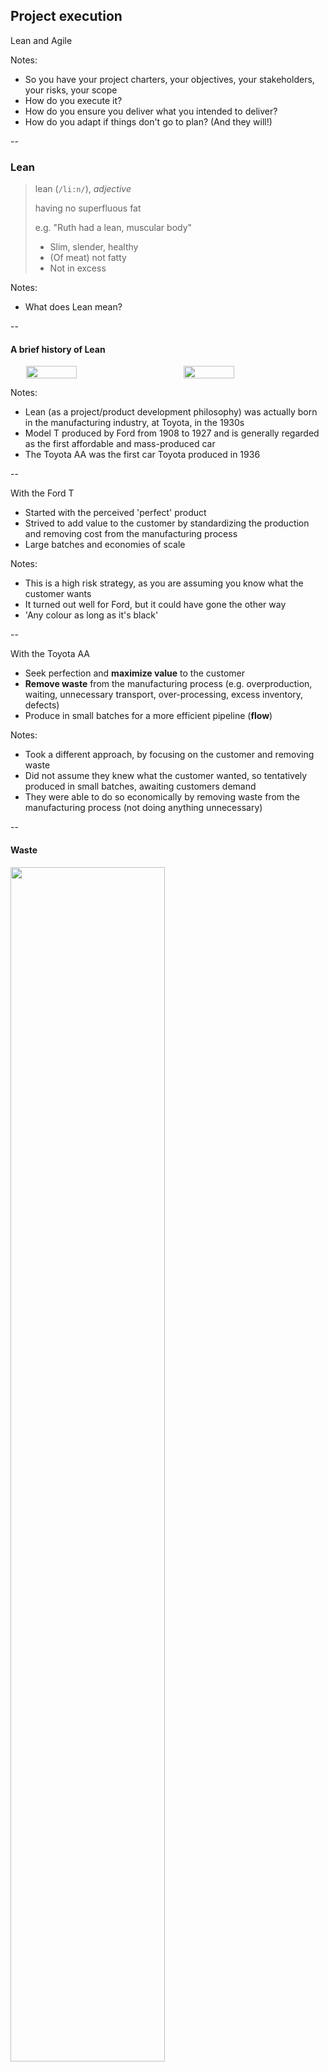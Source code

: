 <!-- ICEBREAKER: Something going well, something going less well... -->

<!-- .slide: data-background="./assets/imgs/walking.gif" -->
## Project execution

Lean and Agile

Notes:

- So you have your project charters, your objectives, your stakeholders, your risks, your scope
- How do you execute it?
- How do you ensure you deliver what you intended to deliver?
- How do you adapt if things don't go to plan? (And they will!)

--

### Lean

> lean (`/li:n/`), *adjective*
>
> having no superfluous fat
>
> e.g. "Ruth had a lean, muscular body"
>
> - Slim, slender, healthy
> - (Of meat) not fatty
> - Not in excess

Notes:

- What does Lean mean?

--

#### A brief history of Lean

<div style="display: flex; flex-direction: row; justify-content: space-around; align-items: center;">
  <img src="https://upload.wikimedia.org/wikipedia/commons/1/12/1925_Ford_Model_T_touring.jpg" width="40%">
  <img src="https://upload.wikimedia.org/wikipedia/commons/7/71/1936_Toyoda_Model_AA_03.jpg" width="40%">
</div>

Notes:

- Lean (as a project/product development philosophy) was actually born in the manufacturing industry, at Toyota, in the 1930s
- Model T produced by Ford from 1908 to 1927 and is generally regarded as the first affordable and mass-produced car
- The Toyota AA was the first car Toyota produced in 1936

--

With the Ford T

- Started with the perceived 'perfect' product
- Strived to add value to the customer by standardizing the production and removing cost from the manufacturing process
- Large batches and economies of scale

Notes:

- This is a high risk strategy, as you are assuming you know what the customer wants
- It turned out well for Ford, but it could have gone the other way
- 'Any colour as long as it's black'

--

With the Toyota AA

- Seek perfection and **maximize value** to the customer
- **Remove waste** from the manufacturing process (e.g. overproduction, waiting, unnecessary transport, over-processing, excess inventory, defects)
- Produce in small batches for a more efficient pipeline (**flow**)

Notes:

- Took a different approach, by focusing on the customer and removing waste
- Did not assume they knew what the customer wanted, so tentatively produced in small batches, awaiting customers demand
- They were able to do so economically by removing waste from the manufacturing process (not doing anything unnecessary)

--

#### Waste

<img src="https://kanbanize.com/wp-content/uploads/website-images/kanban-resources/muda-mura-muri.png" width="70%">

Waste = anything that does not add value to the customer/project (does not contribute towards the SMART objectives)

Notes:

- The core premise behind Lean is to eliminate waste
- Toyota identifies three types of waste
  - Muri (overburden) - machines and people can not work beyond their capacity
  - Muda (wastefulness) - activities that do not add value
  - Mura (unevenness) - e.g. having to crunch just before a deadline to meet the deadline (leads to a loss in quality)

--

#### Lean house

![Diagram of the Lean house.](./assets/imgs/Screenshot%20from%202023-06-20%2008-08-29.png)

Notes:

- What is the Lean house? A visualization of the principles of Lean
  - As the base you have Heijunka and Kaizen
  - Then you have the two pillars of JiT and Jidoka
  - Supporting the goal of quality, low cost and shortest lead time (time taken to complete a process)

--

#### Just-in-case (push) vs just-in-time (pull)

Notes:

- Toyota introduced a new paradigm in manufacturing: Just-in-time (JiT)

--

Just-in-case (push): make all we can just in case

- Production approximation
- Large batches
- High inventory
- Management by fire fighting

Notes:

- The traditional approach to manufacturing is to produce as much as possible, as quickly as possible, to benefit from economies of scale
- This is Just-in-case (push)
- You are having to make assumptions about what the customer wants, and you are having to store the inventory somewhere
- you make lots of approximations and that always carries risk

--

Just-in-time (pull): make only what is needed when it is needed

- Production to demand
- Small batches
- Low inventory
- Management by sight

Notes:

- JiT does not make any assumptions about what the customer wants
- It is triggered by the customer demand
- This may seem like a slower process, but it is actually more efficient
- You end up with something you know the customer wants, and you have not wasted time and resources on something they don't want

--

#### Jidoka (intelligent automation)

Ability to self-monitor and self-correct

![Cartoon showing the evolution of Jidoka. Going from a simple manufacturing process to a sophisticated automated process.](https://www.lean.org/wp-content/uploads/2020/07/jidoka.gif)

Notes:

- Anecdote of the technician in the packing factory
- A famous packaging company had this issue in their packing process where due to a fault in the line, some boxes were not filled. They needed a way to prevent those boxes from making their way to the end of the line to be loaded into trucks.
- They spent millions hiring an engineering consultancy to look into the problem and how the fix could be automated using extra sensors
- In the meantime they asked someone on the factory floor to sit by the line and manually check and remove empty boxes
- While the engineering consultancy were testing prototypes and running late on the project, the person on the factory floor, out of sheer boredom, figured out: if he just put the fan he was using to cool himself facing the line, the lighter empty boxes would simply be blown off while the heavier filled boxes stayed.
- Moral of the story is to allow for inelegant intervention from everyone! Trust and respect the workforce!

--

#### 7 principles of Lean manufacturing

1. Eliminate waste
2. Amplify learning
3. To defer commitment
4. Deliver fast
5. Empower the team
6. Build integrity in
7. See the whole

Notes:

- Defer commitment (JiT)
- **The concept of learning and focus on upskilling the team is key**
- How are the Lean principles relevant to us?
- Do you see anything here that would be exclusive to manufacturing? No!

--

#### Lean manufacturing in action: Kanban

![Picture of a fast food restaurant order regulator.](https://foodtank.com/wp-content/uploads/2015/08/fastfood.jpg)

Notes:

- A place that you may know that embraces Lean manufacturing is fast food restaurants
- While I don't advocate for them, they do a good job of scaling and making food to order while minimizing waste

--

![Diagram of JIT for fast food restaurants.](./assets/imgs/Screenshot%20from%202023-06-20%2009-19-01.png)
![Diagram of JIT for software development products.](assets/imgs/Screenshot%20from%202023-06-20%2009-19-09.png)

Notes:

- On the left, diagram of JiT in a burger fast food
  - As orders come in, burgers removed from regulator (is the device that holds the burgers)
  - Food is **pulled** from the burger regulator when a customer asks for it
  - That notifies the kitchen that they need to start work once more
  - Replenished on-demand (JIT) by the kitchen
- Not made to a forecast and pushed to a customer (who may not want a burger) as that would be wasteful
- This same technique is used in software development, where a feature is requested by a customer/user and that **triggers** the programmers to start the work (responding to the customers needs not anticipating them)
- More recently these techniques are used in fashion where clothes are made in small batches

--

#### Minimum viable product (MVP)

![Breakdown of the meaning of MVP.](./assets/imgs/Screenshot%20from%202023-06-20%2009-34-32.png)

Notes:

- Producing an MVP is a good way to embrace the Lean philosophy
- Let's break it down...

--

![Cartoon strip showing benefit of a skateboard vs. a set of car wheels.](assets/imgs/Screenshot%20from%202023-06-20%2009-34-40.png)

Notes:

- This picture does such a good job of showing the effectiveness of building an MPV
- The idea is that it is more valuable to provide a full useful thing rather than parts of a more complex thing
- e.g. you want to provide mobility but don't have the capacity to build a car, build a skateboard. Over time, you will be able to deliver a car!

--

Lean development

![The cycle of Lean development. Going from process mapping to set-based design to MVP delivery to rinse and repeat.](assets/imgs/Screenshot%20from%202023-06-20%2009-40-22.png)

Notes:

- [BREAK]

--

### Waterfall

![Naive Waterfall diagram](assets/imgs/Screenshot%20from%202023-06-30%2013-33-15.png)

Notes:

- Naive waterfall is a linear process
- You go from one stage to the next, and it doesn't account for feedback or iteration (it assumes you got it right the first time)
- Doesn't take into consideration the view of your end user (the person to whom you are attempting to deliver value)
- In can be effective if you know exactly what you're doing but more often than not, it is not the case

--

In practice, becomes complicated...

![Complex Waterfall diagram](assets/imgs/Screenshot%20from%202023-06-30%2013-34-35.png)

Notes:

- What ends up happening the process becomes significantly more complicated to avoid ending up with a product that is not what the end user wants
- Nobody ever thought naive waterfall was a good idea (even its creator, Winston Royce, said it was bad)
- Useful for illustrating the value of Agile

--

### Agile

> agile (`/ˈadʒʌɪl/`), *adjective*
>
> able to move quickly and easily
>
> e.g. "Ruth was as agile as a cat"
>
> - nimble, supple
> - acrobatic, dexterous, graceful

Notes:

- Moving, **adapting**, responding to change

--

#### Agile approach

```bash
Stakeholder -> Product owner -> Development team -> User
                      ^                               |
                      |                               |
                      ---------------------------------
```

Notes:

- The approach is built around the idea of a product owner who is the voice of the user
- Iteration is built into the process
- So the stakeholder and user feed information regularly to the product owner who then shares the direction with the dev team
- Fragments or MVPs are delivered regularly, each iterating on one another
- Mitigates one of the biggest risks in delivering a project/product, making something that nobody wants!

--

#### Paradigm shift

| Naive Waterfall | Agile |
| --------- | ----- |
| Plan driven    | Value driven |
| fixed scope, estimate cost/time | fixed cost/time, estimate scope |
| sequential | iterative |
| top-down | bottom-up |

Decreases the cost, time and quality risk!

Notes:

- Fixed scope, assumes you got the perfect product from the start (Ford) - it is possible to be successful that way but higher risk
- Bottom-up from the end user (feedback from users)
- If cost and time a hard constraint, then scope must be varied and this is the one of the best ways to ensure you get the most value for your money/time
--

#### Agile manifesto

> - **Individuals and interactions** over processes and tools
> - **Working [solutions]** over comprehensive documentation
> - **Customer collaboration** over contract negotiation
> - **Responding to change** over following a plan

Notes:

- The manifesto was made by a few people sitting in a room in 2001 who were frustrated with the way status quo of software development
- This came about in software development, but now these principles are applied to all sorts of projects (fashion, content creation, construction, etc.)
- The manifesto states
  - Like in Lean we value people, instead of trying to remove them from the process with necessary automation (allow everyone to contribute and be creative, listen to everyone's suggestions)
  - Don't focus too much on writing documentation and reports
  - Collaborate with your end users
  - Be willing to change your original plan

--

#### Agile approaches

![Different Agile frameworks](https://codeit.us/storage/Ix25AhQpABMfNocjnRyCHFyywe6fwwRN42IwkPaz.png)

Notes:

- Agile is a philosophy / state of mind
- Over the years' company have developed frameworks to help them formally be Agile
- Can be a little confusing

--

#### Scrum basics

Notes:

- The most popular/mainstream framework for being Agile is Scrum
- It is a little confusing to begin with, cause there is quite a lot of funny terminology, but it is actually quite simple

--

##### User stories

- **User stories** allow you to capture scope in a way that relates to your end user
- You add a priority, estimation of size (how long it'll take person/hours), Definition of Done (DoD), and acceptance criteria

> As a [type of user], I want to [perform some task] so that I can [achieve some goal].

Notes:

- The main idea with being Agile is that you are able to respond to change coming from your end user
- So you need to have a way of capturing what they want
- This is where user stories come in...
- Estimation of size is usually done by consensus of the team (e.g. 1-5 discussion)
- The Definition of Done sets the overall standard of completion for all user stories in a project or sprint, while Acceptance Criteria specify the specific conditions that must be met for each individual user story to be considered successfully implemented

--

##### Backlog

- **Product backlog** is a list of **user stories**
- Product owner takes inputs from end-users, stakeholders and the team to build and maintain the backlog
- Sprint backlog is a subset of the product backlog that the team commits to delivering in a **sprint**

Notes:

- The product backlog is a list of all the user stories that you want to deliver (these have been validated by the stakeholders and end users)

--

##### Sprint

- **Sprint** is a time-boxed period of development (usually 2 weeks)
- Idea is to deliver a working product/MVP at the end of each sprint and gather feedback from the end user
- Use this feedback to inform the next sprint

Notes:

- Essentially, build something useful (even if it is not exactly what you want to build) in two weeks, get feedback on that, and see where to go from there
- I think it helps with the mental strength of pursuing a project, it is much easier to commit to something for two weeks than it is to commit to something for 6 months + more satisfying to see progress

--

##### Daily stand-up

- **Daily stand-up** is a short meeting (~15 minutes) where the team discusses what they did yesterday, what they are doing today and any blockers
- Promotes transparency and cross-collaboration

--

![Stages of Scrum](https://scrumorg-website-prod.s3.amazonaws.com/drupal/inline-images/2023-02/screenshot_2023-02-14_at_8.36.08_am.png)

Notes:

- User stories are gathered to form backlog
- Team democratically selects how much they can commit to by pulling from the backlog into the sprint backlog
- Sprint commences
- Daily stand-up to assign work and measure progress
- At end of sprint deliver new iteration, review, gather feedback (to feed the product backlog) and retrospective (to improve the process)

--

What does this look like?

You can do it any way you want? Pieces of paper, sticky notes, whiteboard...

[Feature & bug tracking demo](https://trello.com/invite/b/0G4E8Z4n/ATTIcbeef1d5237f01e13170865eca614339CB12D420/featurebug-tracking-demo)

Notes:

- Suggest using a Kanban board
- Let's make this a little more concrete...
- [Inspired by Pura team's persona](https://docs.google.com/presentation/d/1_zO5rCeqFXWZabfViOyaNd2_u8ImNmaj_d6B662yRco/edit#slide=id.g242c09ee597_0_115)

--

### Reconciling Agile and Lean

- Mutually beneficial
- Lean is about maximizing value to the customer (only delivering what is needed) think bike not car wheel
- Agile is about adapting, listening to end users (customers) and being willing to adapt the output

---

## Key takeaways

- Make sure what you are doing is useful **by talking to people**
- Fail fast, fail cheap
- Don't be afraid to change your mind
- Better to have something that works than something that is perfect (MVP)

---

Some tools to help you along the way...

- [Figma](https://www.figma.com/) - Digital design and prototyping tool
- [diagrams.net](https://app.diagrams.net/) - Diagramming tool
- [Trello](https://trello.com/) - Collaborative Kanban boards
- [Google domains](https://domains.google.com/) - Company domain names
- [Weebly](https://www.weebly.com/) - Drag-n-drop website builder

Notes:

- If I have time, do a short demo of Figma...
